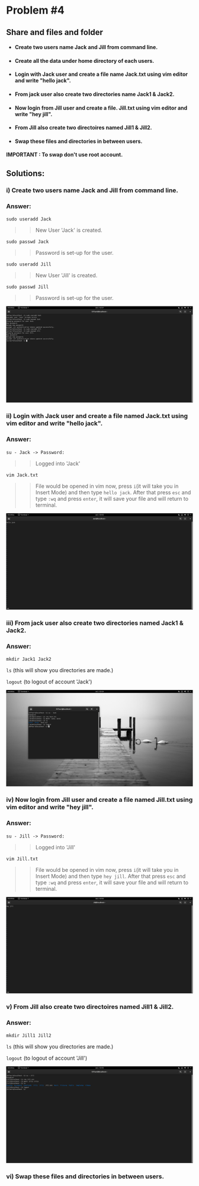 # Problem #4
## Share and files and folder 

* #### Create two users name Jack and Jill  from command line.
* #### Create all the data under home directory of each users.
* #### Login with Jack user and create a file name  Jack.txt using vim editor and write "hello jack".
* #### From jack user also create two directories name Jack1 & Jack2.
* #### Now login from Jill user and create a file. Jill.txt using vim editor and write "hey jill".
* #### From Jill also create two directoires named Jill1 & Jill2.
* #### Swap these files and directories in between users.
#### IMPORTANT : To swap don't use root account.

## Solutions:

### i) Create two users name Jack and Jill  from command line.
### Answer:
```
sudo useradd Jack
```
>> New User 'Jack' is created.
```
sudo passwd Jack
```
>> Password is set-up for the user.
```
sudo useradd Jill
```
>> New User 'Jill' is created.
```
sudo passwd Jill
```
>> Password is set-up for the user.
<img src="images/4.1.png">

### ii) Login with Jack user and create a file named Jack.txt using vim editor and write "hello jack".
### Answer:
```
su - Jack -> Password:
```
>> Logged into 'Jack'
```
vim Jack.txt
```
>>File would be opened in vim
now, press `i`(it will take you in Insert Mode) and then type `hello jack`. After that press `esc` and type `:wq` and press `enter`, it will save your file and will return to terminal.
<img src="images/4.2.png">

### iii) From jack user also create two directories named Jack1 & Jack2.
### Answer:
```
mkdir Jack1 Jack2
```
`ls` (this will show you directories are made.)

`logout` (to logout of account 'Jack')

<img src="images/4.3.png">

### iv) Now login from Jill user and create a file named Jill.txt using vim editor and write "hey jill".
### Answer:
```
su - Jill -> Password:
```
>> Logged into 'Jill'
```
vim Jill.txt
```
>>File would be opened in vim
now, press `i`(it will take you in Insert Mode) and then type `hey jill`. After that press `esc` and type `:wq` and press `enter`, it will save your file and will return to terminal.
<img src="images/4.4.png">

### v) From Jill also create two directoires named Jill1 & Jill2. 
### Answer:
```
mkdir Jill1 Jill2
```
`ls` (this will show you directories are made.)

`logout` (to logout of account 'Jill')

<img src="images/4.5.png">

### vi) Swap these files and directories in between users.
